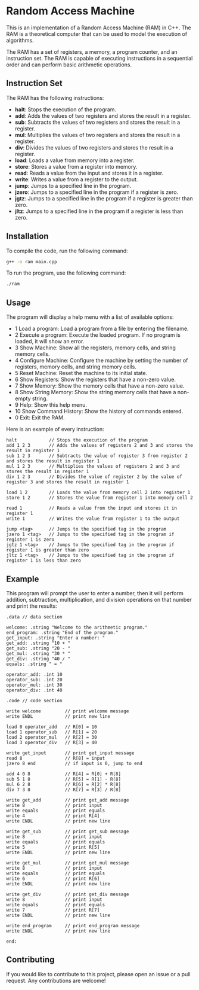 # Random Access Machine

This is an implementation of a Random Access Machine (RAM) in C++. The RAM is a theoretical computer that can be used to model the execution of algorithms.

The RAM has a set of registers, a memory, a program counter, and an instruction set. The RAM is capable of executing instructions in a sequential order and can perform basic arithmetic operations.

## Instruction Set

The RAM has the following instructions:

- **halt**: Stops the execution of the program.
- **add**: Adds the values of two registers and stores the result in a register.
- **sub**: Subtracts the values of two registers and stores the result in a register.
- **mul**: Multiplies the values of two registers and stores the result in a register.
- **div**: Divides the values of two registers and stores the result in a register.
- **load**: Loads a value from memory into a register.
- **store**: Stores a value from a register into memory.
- **read**: Reads a value from the input and stores it in a register.
- **write**: Writes a value from a register to the output.
- **jump**: Jumps to a specified line in the program.
- **jzero**: Jumps to a specified line in the program if a register is zero.
- **jgtz**: Jumps to a specified line in the program if a register is greater than zero.
- **jltz**: Jumps to a specified line in the program if a register is less than zero.

## Installation

To compile the code, run the following command:

```bash
g++ -o ram main.cpp
```

To run the program, use the following command:

```bash
./ram
```

## Usage

The program will display a help menu with a list of available options:

- 1 Load a program: Load a program from a file by entering the filename.
- 2 Execute a program: Execute the loaded program. If no program is loaded, it will show an error.
- 3 Show Machine: Show all the registers, memory cells, and string memory cells.
- 4 Configure Machine: Configure the machine by setting the number of registers, memory cells, and string memory cells.
- 5 Reset Machine: Reset the machine to its initial state.
- 6 Show Registers: Show the registers that have a non-zero value.
- 7 Show Memory: Show the memory cells that have a non-zero value.
- 8 Show String Memory: Show the string memory cells that have a non-empty string.
- 9 Help: Show this help menu.
- 10 Show Command History: Show the history of commands entered.
- 0 Exit: Exit the RAM.

Here is an example of every instruction:

```ram
halt            // Stops the execution of the program
add 1 2 3       // Adds the values of registers 2 and 3 and stores the result in register 1
sub 1 2 3       // Subtracts the value of register 3 from register 2 and stores the result in register 1
mul 1 2 3       // Multiplies the values of registers 2 and 3 and stores the result in register 1
div 1 2 3       // Divides the value of register 2 by the value of register 3 and stores the result in register 1

load 1 2        // Loads the value from memory cell 2 into register 1
store 1 2       // Stores the value from register 1 into memory cell 2

read 1          // Reads a value from the input and stores it in register 1
write 1         // Writes the value from register 1 to the output

jump <tag>      // Jumps to the specified tag in the program
jzero 1 <tag>   // Jumps to the specified tag in the program if register 1 is zero
jgtz 1 <tag>    // Jumps to the specified tag in the program if register 1 is greater than zero
jltz 1 <tag>    // Jumps to the specified tag in the program if register 1 is less than zero
```

## Example

This program will prompt the user to enter a number, then it will perform addition, subtraction, multiplication, and division operations on that number and print the results:

```ram
.data // data section

welcome: .string "Welcome to the arithmetic program."
end_program: .string "End of the program."
get_input: .string "Enter a number: "
get_add: .string "10 + "
get_sub: .string "20 - "
get_mul: .string "30 * "
get_div: .string "40 / "
equals: .string " = "

operator_add: .int 10
operator_sub: .int 20
operator_mul: .int 30
operator_div: .int 40

.code // code section

write welcome         // print welcome message
write ENDL            // print new line

load 0 operator_add   // R[0] = 10
load 1 operator_sub   // R[1] = 20
load 2 operator_mul   // R[2] = 30
load 3 operator_div   // R[3] = 40

write get_input       // print get_input message
read 8                // R[8] = input
jzero 8 end           // if input is 0, jump to end

add 4 0 8             // R[4] = R[0] + R[8]
sub 5 1 8             // R[5] = R[1] - R[8]
mul 6 2 8             // R[6] = R[2] * R[8]
div 7 3 8             // R[7] = R[3] / R[8]

write get_add         // print get_add message
write 8               // print input
write equals          // print equals
write 4               // print R[4]
write ENDL            // print new line

write get_sub         // print get_sub message
write 8               // print input
write equals          // print equals
write 5               // print R[5]
write ENDL            // print new line

write get_mul         // print get_mul message
write 8               // print input
write equals          // print equals
write 6               // print R[6]
write ENDL            // print new line

write get_div         // print get_div message
write 8               // print input   
write equals          // print equals
write 7               // print R[7]
write ENDL            // print new line

write end_program     // print end_program message
write ENDL            // print new line 

end:
```

## Contributing

If you would like to contribute to this project, please open an issue or a pull request. Any contributions are welcome!
